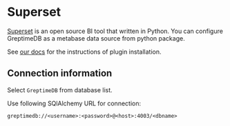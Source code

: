 # Superset

[Superset](https://superset.apache.org) is an open source BI tool that written
in Python. You can configure GreptimeDB as a metabase data source from python
package.

See [our docs](https://docs.greptime.com/nightly/user-guide/integrations/superset) for
the instructions of plugin installation.

## Connection information

Select `GreptimeDB` from database list.

Use following SQlAlchemy URL for connection:

```
greptimedb://<username>:<password>@<host>:4003/<dbname>
```
